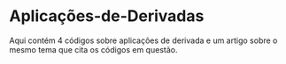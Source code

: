 # Aplicações-de-Derivadas

Aqui contém 4 códigos sobre aplicações de derivada e um artigo sobre o mesmo tema que cita os códigos em questão.
